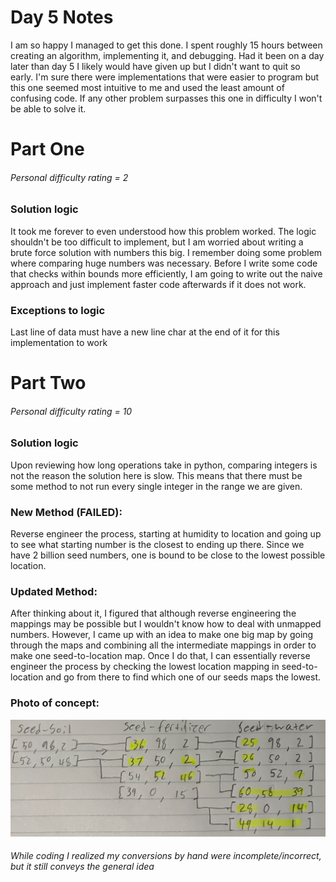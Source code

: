 # Day 5 Notes

I am so happy I managed to get this done. I spent roughly 15 hours between creating an algorithm, implementing it, and debugging. Had it been on a day later than day 5 I likely would have given up but I didn't want to quit so early. I'm sure there were implementations that were easier to program but this one seemed most intuitive to me and used the least amount of confusing code. If any other problem surpasses this one in difficulty I won't be able to solve it.

# Part One
###### Personal difficulty rating = 2

### Solution logic
It took me forever to even understood how this problem worked. The logic shouldn't be too difficult to implement, but I am worried about writing a brute force solution with numbers this big. I remember doing some problem where comparing huge numbers was necessary. Before I write some code that checks within bounds more efficiently, I am going to write out the naive approach and just implement faster code afterwards if it does not work.

### Exceptions to logic
Last line of data must have a new line char at the end of it for this implementation to work

# Part Two
###### Personal difficulty rating = 10

### Solution logic
Upon reviewing how long operations take in python, comparing integers is not the reason the solution here is slow. This means that there must be some method to not run every single integer in the range we are given.  
  
### New Method (FAILED):  
Reverse engineer the process, starting at humidity to location and going up to see what starting number is the closest to ending up there. Since we have 2 billion seed numbers, one is bound to be close to the lowest possible location.  
   
### Updated Method:  
After thinking about it, I figured that although reverse engineering the mappings may be possible but I wouldn't know how to deal with unmapped numbers. However, I came up with an idea to make one big map by going through the maps and combining all the intermediate mappings in order to make one seed-to-location map. Once I do that, I can essentially reverse engineer the process by checking the lowest location mapping in seed-to-location and go from there to find which one of our seeds maps the lowest.
  
### Photo of concept:  
![image](mapping.png)

###### While coding I realized my conversions by hand were incomplete/incorrect, but it still conveys the general idea
